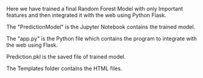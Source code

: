 Here we have trained a final Random Forest Model with only Important features and then integrated it with the web using Python Flask.

The "PredictionModel" is the Jupyter Notebook contains the trained model.

The "app.py" is the Python file which contains the program to integrate with the web using Flask.

Prediction.pkl is the saved file of trained model.

The Templates folder contains the HTML files.

